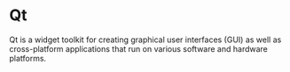 # Qt
Qt is a widget toolkit for creating graphical user interfaces (GUI) as well as cross-platform applications that run on various software and hardware platforms. 
